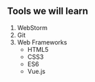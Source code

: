
## Tools we will learn
1. WebStorm
2. Git
3. Web Frameworks
    * HTML5
    * CSS3
    * ES6
    * Vue.js
    